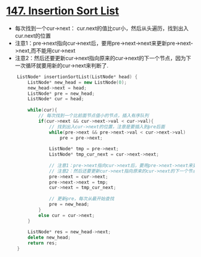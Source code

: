 # [147. Insertion Sort List](https://leetcode.com/problems/insertion-sort-list/#/solutions)
*  每次找到一个cur->next：  cur.next的值比cur小，然后从头遍历，找到出入cur.next的位置
*  注意1：pre->next指向cur->next后，要用pre->next->next来更新pre->next->next,而不能用cur->next
*  注意2：然后还要更新cur->next指向原来的cur->next的下一个节点，因为下一次循环就要用新的cur->next来判断了.

```C++
    ListNode* insertionSortList(ListNode* head) {
        ListNode* new_head = new ListNode(0);
        new_head->next = head;
        ListNode* pre = new_head;
        ListNode* cur = head;
        
        while(cur){
            // 每次找到一个比前面节点值小的节点，插入有序队列
            if(cur->next && cur->next->val < cur->val){
                // 找到出入cur->next的位置，注意是要插入到pre后面
                while(pre->next && pre->next->val < cur->next->val)
                    pre = pre->next;
                    
                ListNode* tmp = pre->next;
                ListNode* tmp_cur_next = cur->next->next;
                
                // 注意1：pre->next指向cur->next后，要用pre->next->next来更新pre->next->next,而不能用cur->next
                // 注意2：然后还要更新cur->next指向原来的cur->next的下一个节点，因为下一次循环就要用新的cur->next来判断了
                pre->next = cur->next;
                pre->next->next = tmp; 
                cur->next = tmp_cur_next;
                
                // 更新pre，每次从最开始查找
                pre = new_head;
            }
            else cur = cur->next;
        }
        
        ListNode* res = new_head->next;
        delete new_head;
        return res;
    }

```
